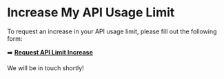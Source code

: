 # Increase My API Usage Limit  

To request an increase in your API usage limit, please fill out the following form:  

➡️ **[Request API Limit Increase](https://forms.gle/Zs4nsmt84Hmz1fby9)**  

We will be in touch shortly!